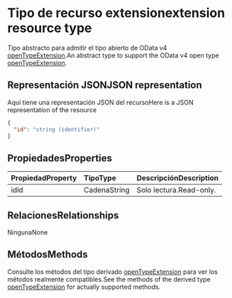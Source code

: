 # <a name="extension-resource-type"></a><span data-ttu-id="68788-101">Tipo de recurso extension</span><span class="sxs-lookup"><span data-stu-id="68788-101">extension resource type</span></span>

<span data-ttu-id="68788-102">Tipo abstracto para admitir el tipo abierto de OData v4 [openTypeExtension](openTypeExtension.md).</span><span class="sxs-lookup"><span data-stu-id="68788-102">An abstract type to support the OData v4 open type [openTypeExtension](openTypeExtension.md).</span></span>

## <a name="json-representation"></a><span data-ttu-id="68788-103">Representación JSON</span><span class="sxs-lookup"><span data-stu-id="68788-103">JSON representation</span></span>

<span data-ttu-id="68788-104">Aquí tiene una representación JSON del recurso</span><span class="sxs-lookup"><span data-stu-id="68788-104">Here is a JSON representation of the resource</span></span>

<!-- {
  "abstract": "true",
  "baseType": "microsoft.graph.entity",
  "blockType": "resource",
  "openType": true,
  "optionalProperties": [

  ],
  "@odata.type": "microsoft.graph.extension"
}-->

```json
{
  "id": "string (identifier)"
}

```
## <a name="properties"></a><span data-ttu-id="68788-105">Propiedades</span><span class="sxs-lookup"><span data-stu-id="68788-105">Properties</span></span>
| <span data-ttu-id="68788-106">Propiedad</span><span class="sxs-lookup"><span data-stu-id="68788-106">Property</span></span>     | <span data-ttu-id="68788-107">Tipo</span><span class="sxs-lookup"><span data-stu-id="68788-107">Type</span></span>   |<span data-ttu-id="68788-108">Descripción</span><span class="sxs-lookup"><span data-stu-id="68788-108">Description</span></span>|
|:---------------|:--------|:----------|
|<span data-ttu-id="68788-109">id</span><span class="sxs-lookup"><span data-stu-id="68788-109">id</span></span>|<span data-ttu-id="68788-110">Cadena</span><span class="sxs-lookup"><span data-stu-id="68788-110">String</span></span>| <span data-ttu-id="68788-111">Solo lectura.</span><span class="sxs-lookup"><span data-stu-id="68788-111">Read-only.</span></span>|

## <a name="relationships"></a><span data-ttu-id="68788-112">Relaciones</span><span class="sxs-lookup"><span data-stu-id="68788-112">Relationships</span></span>
<span data-ttu-id="68788-113">Ninguna</span><span class="sxs-lookup"><span data-stu-id="68788-113">None</span></span>


## <a name="methods"></a><span data-ttu-id="68788-114">Métodos</span><span class="sxs-lookup"><span data-stu-id="68788-114">Methods</span></span>

<span data-ttu-id="68788-115">Consulte los métodos del tipo derivado [openTypeExtension](openTypeExtension.md) para ver los métodos realmente compatibles.</span><span class="sxs-lookup"><span data-stu-id="68788-115">See the methods of the derived type [openTypeExtension](openTypeExtension.md) for actually supported methods.</span></span>


<!-- uuid: 8fcb5dbc-d5aa-4681-8e31-b001d5168d79
2015-10-25 14:57:30 UTC -->
<!-- {
  "type": "#page.annotation",
  "description": "extension resource",
  "keywords": "",
  "section": "documentation",
  "tocPath": ""
}-->
